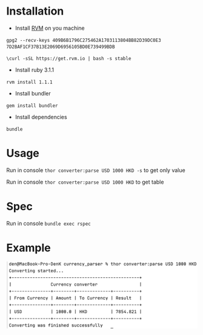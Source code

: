 # Installation

- Install [RVM](https://rvm.io/) on you machine

`gpg2 --recv-keys 409B6B1796C275462A1703113804BB82D39DC0E3 7D2BAF1CF37B13E2069D6956105BD0E739499BDB`

`\curl -sSL https://get.rvm.io | bash -s stable`

- Install ruby 3.1.1 

`rvm install 1.1.1`

- Install bundler

`gem install bundler`

- Install dependencies

`bundle`

# Usage

Run in console `thor converter:parse USD 1000 HKD -s` to get only value

Run in console `thor converter:parse USD 1000 HKD` to get table

# Spec

Run in console `bundle exec rspec`


# Example

![Example](example.png)